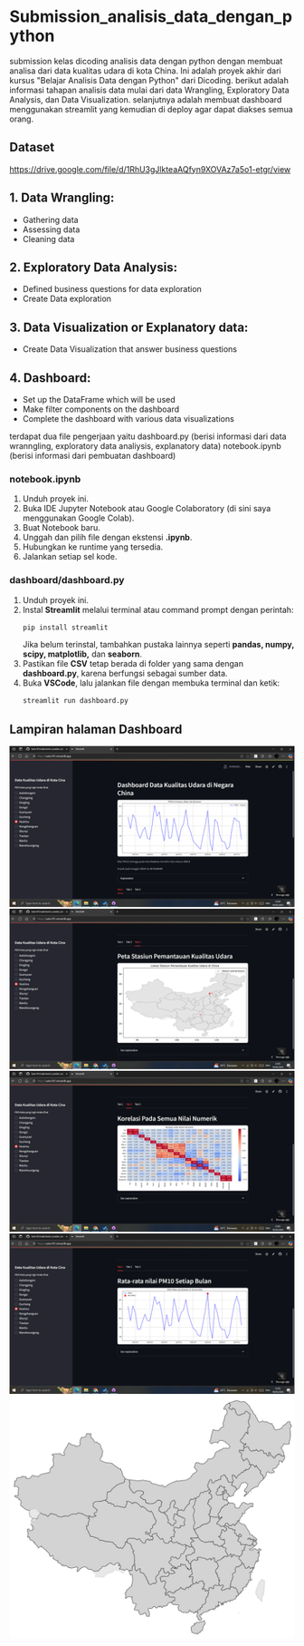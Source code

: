 # Submission_analisis_data_dengan_python
submission kelas dicoding analisis data dengan python dengan membuat analisa dari data kualitas udara di kota China. Ini adalah proyek akhir dari kursus "Belajar Analisis Data dengan Python" dari Dicoding. berikut adalah informasi tahapan analisis data mulai dari data Wrangling, Exploratory Data Analysis, dan Data Visualization. selanjutnya adalah membuat dashboard menggunakan streamlit yang kemudian di deploy agar dapat diakses semua orang.

## Dataset
https://drive.google.com/file/d/1RhU3gJlkteaAQfyn9XOVAz7a5o1-etgr/view

## 1. Data Wrangling:
- Gathering data
- Assessing data
- Cleaning data
## 2. Exploratory Data Analysis:
- Defined business questions for data exploration
- Create Data exploration
## 3. Data Visualization or Explanatory data:
- Create Data Visualization that answer business questions
## 4. Dashboard:
- Set up the DataFrame which will be used
- Make filter components on the dashboard
- Complete the dashboard with various data visualizations

terdapat dua file pengerjaan yaitu
dashboard.py (berisi informasi dari data wranngling, exploratory data analiysis, explanatory data)
notebook.ipynb (berisi informasi dari pembuatan dashboard)

### **notebook.ipynb**  
1. Unduh proyek ini.  
2. Buka IDE Jupyter Notebook atau Google Colaboratory (di sini saya menggunakan Google Colab).  
3. Buat Notebook baru.
4. Unggah dan pilih file dengan ekstensi **.ipynb**.  
5. Hubungkan ke runtime yang tersedia.  
6. Jalankan setiap sel kode.  

### **dashboard/dashboard.py**  
1. Unduh proyek ini.  
2. Instal **Streamlit** melalui terminal atau command prompt dengan perintah:  
   ```sh
   pip install streamlit
   ```  
   Jika belum terinstal, tambahkan pustaka lainnya seperti **pandas, numpy, scipy, matplotlib,** dan **seaborn**.  
3. Pastikan file **CSV** tetap berada di folder yang sama dengan **dashboard.py**, karena berfungsi sebagai sumber data.  
4. Buka **VSCode**, lalu jalankan file dengan membuka terminal dan ketik:  
   ```sh
   streamlit run dashboard.py
   ```
## Lampiran halaman Dashboard
![image](tampilan1.png)
![image](tampilan2.png)
![image](tampilan3.png)
![image](tampilan4.png)
![image](china.jpg)
